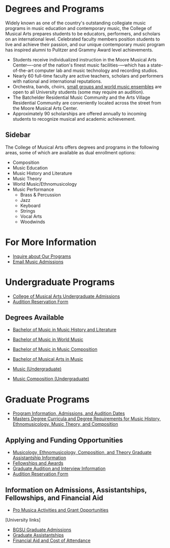 # Degrees and Programs

Widely known as one of the country's outstanding collegiate music programs in music education and contemporary music, the College of Musical Arts prepares students to be educators, performers, and scholars on an international level. Celebrated faculty members position students to live and achieve their passion, and our unique contemporary music program has inspired alumni to Pulitzer and Grammy Award level achievements.

* Students receive individualized instruction in the Moore Musical Arts Center—-one of the nation's finest music facilities-—which has a state-of-the-art computer lab and music technology and recording studios.
* Nearly 60 full-time faculty are active teachers, scholars and performers with national and international reputations.
* Orchestra, bands, choirs, [small groups and world music ensembles](link) are open to all University students (some may require an audition).
* The Batchelder Residential Music Community and the Arts Village Residential Community are conveniently located across the street from the Moore Musical Arts Center.
* Approximately 90 scholarships are offered annually to incoming students to recognize musical and academic achievement.

## Sidebar

The College of Musical Arts offers degrees and programs in the following areas, some of which are available as dual enrollment options:

* Composition
* Music Education
* Music History and Literature
* Music Theory
* World Music/Ethnomusicology
* Music Performance
	* Brass & Percussion
	* Jazz
	* Keyboard
	* Strings
	* Vocal Arts
	* Woodwinds

# For More Information

* [Inquire about Our Programs](http://www.bgsu.edu/musical-arts/prospective-students/undergraduate/inquiry.html)
* [Email Music Admissions](mailto:musicadmissions@bgsu.edu)

# Undergraduate Programs

* [College of Musical Arts Undergraduate Admissions](http://www.bgsu.edu/musical-arts/prospective-students/undergraduate.html)
* [Audition Reservation Form](https://choose.bgsu.edu/music/audition/)

## Degrees Available

* [Bachelor of Music in Music History and Literature](http://www.bgsu.edu/catalog/colleges-and-programs/college-of-musical-arts/music-history-and-literature.html)
* [Bachelor of Music in World Music](http://www.bgsu.edu/catalog/colleges-and-programs/college-of-musical-arts/world-music.html)
* [Bachelor of Music in Music Composition](http://www.bgsu.edu/catalog/colleges-and-programs/college-of-musical-arts/music-composition.html)
* [Bachelor of Musical Arts in Music](https://www.bgsu.edu/admissions/academics/undergraduate-majors-and-programs/music-bma1.html)

* [Music (Undergraduate)](http://choose.bgsu.edu/academics/majors/?guide=MUSG)
* [Music Composition (Undergraduate)](http://choose.bgsu.edu/academics/majors/?guide=MUSC)

# Graduate Programs

* [Program Information, Admissions, and Audition Dates](https://www.bgsu.edu/musical-arts/prospective-students/masters.html)
* [Masters Degree Curricula and Degree Requirements for Music History, Ethnomusicology, Music Theory, and Composition](http://www.bgsu.edu/musical-arts/current-students/masters-check-sheet.html)

## Applying and Funding Opportunities

* [Musicology, Ethnomusicology, Composition, and Theory Graduate Assistantship Information](https://www.bgsu.edu/musical-arts/prospective-students/masters/assistantships/muct.html)
* [Fellowships and Awards](https://www.bgsu.edu/graduate/fellowships-scholarships-and-awards/)
* [Graduate Audition and Interview Information](https://www.bgsu.edu/musical-arts/prospective-students/masters/auditions.html)
* [Audition Reservation Form](https://choose.bgsu.edu/music/audition/)

## Information on Admissions, Assistantships, Fellowships, and Financial Aid

* [Pro Musica Activities and Grant Opportunities](http://www.bgsu.edu/musical-arts/college-information/pro-musica.html)

[University links]

* [BGSU Graduate Admissions](https://www.bgsu.edu/graduate/admissions.html)
* [Graduate Assistantships](https://www.bgsu.edu/graduate/graduate-assistantships.html)
* [Financial Aid and Cost of Attendance](https://www.bgsu.edu/graduate/financial-aid.html)
